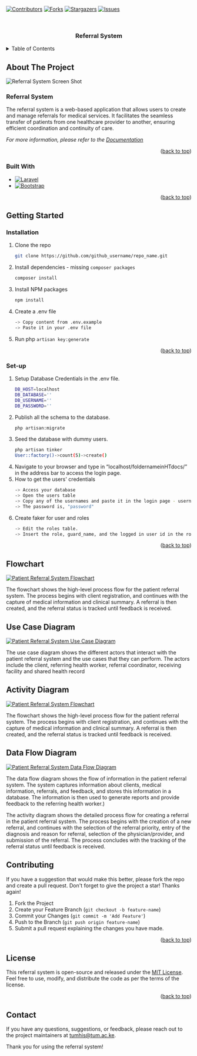 <a name="readme-top"></a>

[![Contributors][contributors-shield]][contributors-url]
[![Forks][forks-shield]][forks-url]
[![Stargazers][stars-shield]][stars-url]
[![Issues][issues-shield]][issues-url]

<!-- PROJECT LOGO -->
<br />
<div align="center">

<h3 align="center">Referral System</h3>

</div>

<!-- TABLE OF CONTENTS -->
<details>
  <summary>Table of Contents</summary>
  <ol>
    <li>
      <a href="#about-the-project">About The Project</a>
      <ul>
        <li><a href="#built-with">Built With</a></li>
      </ul>
    </li>
    <li>
      <a href="#getting-started">Getting Started</a>
      <ul>
        <li><a href="#installation">Installation</a></li>
        <li><a href="#set-up">Set-up</a></li>
      </ul>
    </li>
    <li><a href="#Flowchart">Flowchart</a></li>
    <li><a href="#Use Case Diagram">Use Case Diagram</a></li>
    <li><a href="#Use Case Diagram">Activity Diagram</a></li>
    <li><a href="#Use Case Diagram">Data Flow Diagram</a></li>
    <li><a href="#contributing">Contributing</a></li>
    <li><a href="#license">License</a></li>
    <li><a href="#contact">Contact</a></li>
  </ol>
</details>



<!-- ABOUT THE PROJECT -->
## About The Project

![Referral System Screen Shot][product-screenshot]

### Referral System

The referral system is a web-based application that allows users to create and manage referrals for medical services. It facilitates the seamless transfer of patients from one healthcare provider to another, ensuring efficient coordination and continuity of care.

_For more information, please refer to the [Documentation](docs\doc.md)_

<p align="right">(<a href="#readme-top">back to top</a>)</p>



### Built With
* [![Laravel][Laravel.com]][Laravel-url]
* [![Bootstrap][Bootstrap.com]][Bootstrap-url]

<p align="right">(<a href="#readme-top">back to top</a>)</p>



<!-- GETTING STARTED -->
## Getting Started

### Installation

1. Clone the repo
   ```sh
   git clone https://github.com/github_username/repo_name.git
   ```
2. Install dependencies - missing `composer packages`
   ```sh
   composer install
   ```  
3. Install NPM packages
   ```sh
   npm install
   ```
4. Create a .env file
   ```sh
   -> Copy content from .env.example
   -> Paste it in your .env file
5. Run php `artisan key:generate`

<p align="right">(<a href="#readme-top">back to top</a>)</p>



### Set-up

1. Setup Database Credentials in the .env file.
   ```sh
   DB_HOST=localhost
   DB_DATABASE=''
   DB_USERNAME=''
   DB_PASSWORD=''
   ```
2. Publish all the schema to the database.
   ```sh
   php artisan:migrate
   ```  
3. Seed the database with dummy users.
   ```sh
   php artisan tinker
   User::factory()->count(5)->create()
   ```
4. Navigate to your browser and type in “localhost/foldernameinHTdocs/” in the address bar to access the login page.
5. How to get the users' credentials
   ```sh
   -> Access your database
   -> Open the users table
   -> Copy any of the usernames and paste it in the login page - username section
   -> The password is, "password"
6. Create faker for user and roles
   ```sh
   -> Edit the roles table.
   -> Insert the role, guard_name, and the logged in user id in the role_id

<p align="right">(<a href="#readme-top">back to top</a>)</p>

## Flowchart

[![Patient Referral System Flowchart](https://camo.githubusercontent.com/4c6e7df670a663d3dfc14946ff20ba845cc0a423ebd4ed55d5dc4b8ac6e88ce0/68747470733a2f2f696d6167657374756d2e626c6f622e636f72652e77696e646f77732e6e65742f6469616772616d732f466c6f7725323063686172742e706e67)](https://camo.githubusercontent.com/4c6e7df670a663d3dfc14946ff20ba845cc0a423ebd4ed55d5dc4b8ac6e88ce0/68747470733a2f2f696d6167657374756d2e626c6f622e636f72652e77696e646f77732e6e65742f6469616772616d732f466c6f7725323063686172742e706e67)

The flowchart shows the high-level process flow for the patient referral system. The process begins with client registration, and continues with the capture of medical information and clinical summary. A referral is then created, and the referral status is tracked until feedback is received.

## [](https://github.com/ernestnash/Referal_module#use-case-diagram)Use Case Diagram

[![Patient Referral System Use Case Diagram](https://camo.githubusercontent.com/b58326dc63821ceb16a80f70761f3ab38117cbf94d61f1dad47ae22aa1bbbac7/68747470733a2f2f696d6167657374756d2e626c6f622e636f72652e77696e646f77732e6e65742f6469616772616d732f526566657272616c25323076657273696f6e253230322d5573652d636173652532306469616772616d2e64726177696f2532302832292e706e67)](https://camo.githubusercontent.com/b58326dc63821ceb16a80f70761f3ab38117cbf94d61f1dad47ae22aa1bbbac7/68747470733a2f2f696d6167657374756d2e626c6f622e636f72652e77696e646f77732e6e65742f6469616772616d732f526566657272616c25323076657273696f6e253230322d5573652d636173652532306469616772616d2e64726177696f2532302832292e706e67)

The use case diagram shows the different actors that interact with the patient referral system and the use cases that they can perform. The actors include the client, referring health worker, referral coordinator, receiving facility and shared health record

## [](https://github.com/ernestnash/Referal_module#activity-diagram)Activity Diagram

[![Patient Referral System Flowchart](https://camo.githubusercontent.com/5387418fb78d8aa7ce48b20fe7f7462d3770526ef4fc640a4560b787e138370f/68747470733a2f2f696d6167657374756d2e626c6f622e636f72652e77696e646f77732e6e65742f6469616772616d732f526566657272616c25323076657273696f6e253230322d506167652d362e64726177696f2e706e67)](https://camo.githubusercontent.com/5387418fb78d8aa7ce48b20fe7f7462d3770526ef4fc640a4560b787e138370f/68747470733a2f2f696d6167657374756d2e626c6f622e636f72652e77696e646f77732e6e65742f6469616772616d732f526566657272616c25323076657273696f6e253230322d506167652d362e64726177696f2e706e67)

The flowchart shows the high-level process flow for the patient referral system. The process begins with client registration, and continues with the capture of medical information and clinical summary. A referral is then created, and the referral status is tracked until feedback is received.

## [](https://github.com/ernestnash/Referal_module#data-flow-diagram)Data Flow Diagram

[![Patient Referral System Data Flow Diagram](https://camo.githubusercontent.com/362bcd78c11ced03fe1282a136ceed85eda779c8af27ff941a28ce76115a567c/68747470733a2f2f696d6167657374756d2e626c6f622e636f72652e77696e646f77732e6e65742f6469616772616d732f5768617473417070253230496d616765253230323032332d30342d31342532306174253230322e35302e3136253230504d2e6a706567)](https://camo.githubusercontent.com/362bcd78c11ced03fe1282a136ceed85eda779c8af27ff941a28ce76115a567c/68747470733a2f2f696d6167657374756d2e626c6f622e636f72652e77696e646f77732e6e65742f6469616772616d732f5768617473417070253230496d616765253230323032332d30342d31342532306174253230322e35302e3136253230504d2e6a706567)

The data flow diagram shows the flow of information in the patient referral system. The system captures information about clients, medical information, referrals, and feedback, and stores this information in a database. The information is then used to generate reports and provide feedback to the referring health worker.)

The activity diagram shows the detailed process flow for creating a referral in the patient referral system. The process begins with the creation of a new referral, and continues with the selection of the referral priority, entry of the diagnosis and reason for referral, selection of the physician/provider, and submission of the referral. The process concludes with the tracking of the referral status until feedback is received.



<!-- CONTRIBUTING -->
## Contributing

If you have a suggestion that would make this better, please fork the repo and create a pull request. Don't forget to give the project a star! Thanks again!

1. Fork the Project
2. Create your Feature Branch (`git checkout -b feature-name`)
3. Commit your Changes (`git commit -m 'Add Feature'`)
4. Push to the Branch (`git push origin feature-name`)
5. Submit a pull request explaining the changes you have made.

<p align="right">(<a href="#readme-top">back to top</a>)</p>

<!-- LICENSE -->
## License

This referral system is open-source and released under the [MIT License](https://chat.openai.com/c/LICENSE). Feel free to use, modify, and distribute the code as per the terms of the license.
<p align="right">(<a href="#readme-top">back to top</a>)</p>

<!-- CONTACT -->
## Contact

If you have any questions, suggestions, or feedback, please reach out to the project maintainers at tumhis@tum.ac.ke.

Thank you for using the referral system!

<!-- MARKDOWN LINKS & IMAGES -->
<!-- https://www.markdownguide.org/basic-syntax/#reference-style-links -->
[contributors-shield]: https://img.shields.io/github/contributors/TUM-HIS/Referral-Request-FrontEnd.svg?style=for-the-badge
[contributors-url]: https://github.com/TUM-HIS/Referral-Request-FrontEnd.git/contributors

[forks-shield]: https://img.shields.io/github/forks/TUM-HIS/Referral-Request-FrontEnd.svg?style=for-the-badge
[forks-url]: https://github.com/TUM-HIS/Referral-Request-FrontEnd.git/network/members

[stars-shield]: https://img.shields.io/github/stars/TUM-HIS/Referral-Request-FrontEnd.svg?style=for-the-badge
[stars-url]: https://github.com/TUM-HIS/Referral-Request-FrontEnd.git/stargazers

[issues-shield]: https://img.shields.io/github/issues/TUM-HIS/Referral-Request-FrontEnd.svg?style=for-the-badge
[issues-url]: https://github.com/TUM-HIS/Referral-Request-FrontEnd-Template/issues

[product-screenshot]: images/screenshot.png

[Laravel.com]: https://img.shields.io/badge/Laravel-FF2D20?style=for-the-badge&logo=laravel&logoColor=white
[Laravel-url]: https://laravel.com

[Bootstrap.com]: https://img.shields.io/badge/Bootstrap-563D7C?style=for-the-badge&logo=bootstrap&logoColor=white
[Bootstrap-url]: https://getbootstrap.com
